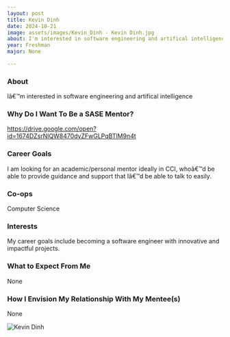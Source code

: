 ```yaml
---
layout: post
title: Kevin Dinh 
date: 2024-10-21
image: assets/images/Kevin_Dinh - Kevin Dinh.jpg
about: I'm interested in software engineering and artifical intelligence
year: Freshman
major: None

---
```


### About

Iâ€™m interested in software engineering and artifical intelligence

### Why Do I Want To Be a SASE Mentor?

https://drive.google.com/open?id=1674DZsrNlQW8470dyZFwGLPqBTlM9n4t

### Career Goals

I am looking for an academic/personal mentor ideally in CCI, whoâ€™d be able to provide guidance and support that Iâ€™d be able to talk to easily. 

### Co-ops

Computer Science

### Interests

My career goals include becoming a software engineer with innovative and impactful projects.

### What to Expect From Me

None

### How I Envision My Relationship With My Mentee(s) 

None

<div class="text-center my-5">
    <img src="https://sase-drexel.github.io/mentorship-2024/assets/images/Kevin_Dinh - Kevin Dinh.jpg" alt="Kevin Dinh" class="rounded post-img" />
</div>
